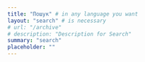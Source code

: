 ```yaml
---
title: "Пошук" # in any language you want
layout: "search" # is necessary
# url: "/archive"
# description: "Description for Search"
summary: "search"
placeholder: ""
---
```

